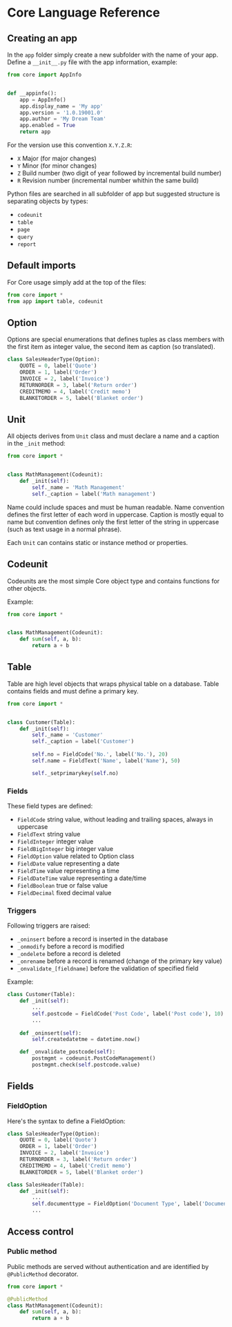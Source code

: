# Core Language Reference

## Creating an app
In the `app` folder simply create a new subfolder with the
name of your app. Define a `__init__.py` file with the 
app information, example:

```python
from core import AppInfo


def __appinfo():
    app = AppInfo()
    app.display_name = 'My app'
    app.version = '1.0.19001.0'
    app.author = 'My Dream Team'
    app.enabled = True
    return app
```

For the version use this convention `X.Y.Z.R`:
* `X` Major (for major changes)
* `Y` Minor (for minor changes)
* `Z` Build number (two digit of year followed by incremental 
build number)
* `R` Revision number (incremental number whithin the same build)

Python files are searched in all subfolder of app but suggested
structure is separating objects by types:
* `codeunit` 
* `table`
* `page`
* `query`
* `report`

## Default imports
For Core usage simply add at the top of the files:
```python
from core import *
from app import table, codeunit
```

## Option
Options are special enumerations that defines tuples as
class members with the first item as integer value, the second
item as caption (so translated).

```python
class SalesHeaderType(Option):
    QUOTE = 0, label('Quote')
    ORDER = 1, label('Order')
    INVOICE = 2, label('Invoice')
    RETURNORDER = 3, label('Return order')
    CREDITMEMO = 4, label('Credit memo')
    BLANKETORDER = 5, label('Blanket order')
```

## Unit
All objects derives from `Unit` class and must declare a name and a caption in 
the `_init` method:
```python
from core import *


class MathManagement(Codeunit):
    def _init(self):
        self._name = 'Math Management'
        self._caption = label('Math management')
```
Name could include spaces and must be human readable. Name
convention defines the first letter of each word in uppercase.
Caption is mostly equal to name but convention defines only
the first letter of the string in uppercase (such as text
usage in a normal phrase).

Each `Unit` can contains static or instance method or 
properties. 

## Codeunit
Codeunits are the most simple Core object type and contains
functions for other objects.

Example:
```python
from core import *


class MathManagement(Codeunit):
    def sum(self, a, b):
        return a + b
```

## Table
Table are high level objects that wraps physical table on a database. Table contains fields and must define a primary key.

```python
from core import *


class Customer(Table):
    def _init(self):
        self._name = 'Customer'
        self._caption = label('Customer')
        
        self.no = FieldCode('No.', label('No.'), 20)
        self.name = FieldText('Name', label('Name'), 50)

        self._setprimarykey(self.no)
```
### Fields
These field types are defined:
* `FieldCode` string value, without leading and trailing spaces,
always in uppercase
* `FieldText` string value
* `FieldInteger` integer value
* `FieldBigInteger` big integer value
* `FieldOption` value related to Option class
* `FieldDate` value representing a date
* `FieldTime` value representing a time
* `FieldDateTime` value representing a date/time
* `FieldBoolean` true or false value
* `FieldDecimal` fixed decimal value

### Triggers
Following triggers are raised:
* `_oninsert` before a record is inserted in the database
* `_onmodify` before a record is modified 
* `_ondelete` before a record is deleted
* `_onrename` before a record is renamed (change of the primary
key value)
* `_onvalidate_[fieldname]` before the validation of specified
field

Example:
```python
class Customer(Table):
    def _init(self):
        ...
        self.postcode = FieldCode('Post Code', label('Post code'), 10)
        ...
        
    def _oninsert(self):
        self.createdatetme = datetime.now()

    def _onvalidate_postcode(self):
        postmgmt = codeunit.PostCodeManagement()
        postmgmt.check(self.postcode.value)
```

## Fields
### FieldOption
Here's the syntax to define a FieldOption:

```python
class SalesHeaderType(Option):
    QUOTE = 0, label('Quote')
    ORDER = 1, label('Order')
    INVOICE = 2, label('Invoice')
    RETURNORDER = 3, label('Return order')
    CREDITMEMO = 4, label('Credit memo')
    BLANKETORDER = 5, label('Blanket order')

class SalesHeader(Table):
    def _init(self):
        ...
        self.documenttype = FieldOption('Document Type', label('Document type'), SalesHeaderType)
        ...
```

## Access control
### Public method
Public methods are served without authentication and are
identified by `@PublicMethod` decorator.
```python
from core import *

@PublicMethod
class MathManagement(Codeunit):
    def sum(self, a, b):
        return a + b
```